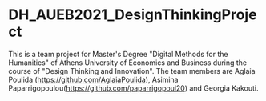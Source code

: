 # DH_AUEB2021_DesignThinkingProject
This is a team project for Master's Degree "Digital Methods for the Humanities" of Athens University of Economics and Business during the course of "Design Thinking and Innovation". The team members are Aglaia Poulida (https://github.com/AglaiaPoulida), Asimina Paparrigopoulou(https://github.com/paparrigopoul20) and Georgia Kakouti.
